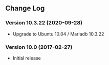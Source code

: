 ## Change Log
### Version 10.3.22 (2020-09-28)
- Upgrade to Ubuntu 10.04 / Mariadb 10.3.22
### Version 10.0 (2017-02-27)
- Initial release
